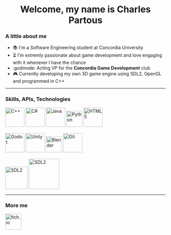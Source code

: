 <!--
https://discord.gg/fRzAuRhqrD
**wokidoo/wokidoo** is a ✨ _special_ ✨ repository because its `README.md` (this file) appears on your GitHub profile.
Here are some ideas to get you started:
- 🔭 I’m currently working on ...
- 🌱 I’m currently learning ...
- 👯 I’m looking to collaborate on ...
- 🤔 I’m looking for help with ...
- 💬 Ask me about ...
- 📫 How to reach me: ...
- 😄 Pronouns: ...
- ⚡ Fun fact: ...
-->
<!DOCTYPE html>

<h1 align="center" title="Thanks for coming!">
  Welcome, my name is Charles Partous
</h1>

### A little about me

- 📚 I'm a Software Engineering student at Concordia University<br>
- ⏳ I'm extremly passionate about game development and love engaging with it whenever I have the chance<br>
- :godmode: Acting VP for the __Concordia Game Development__ club<br>
- 🎮 Currently developing my own 3D game engine using SDL2, OpenGL and programmed in C++<br>

---
  ### Skills, APIs, Technologies
<p align="left">
  <a href="https://learn.microsoft.com/en-us/cpp/?view=msvc-170" target="_blank" rel="noreferrer" title="C++"><img src="https://raw.githubusercontent.com/danielcranney/readme-generator/main/public/icons/skills/cplusplus-colored.svg" width="60" height="auto" alt="C++"></a>
  <a href="https://docs.microsoft.com/en-us/dotnet/csharp/" target="_blank" rel="noreferrer" title="C#"><img src="https://raw.githubusercontent.com/danielcranney/readme-generator/main/public/icons/skills/csharp-colored.svg" width="60" height="auto" alt="C#" /></a>
  <a href="https://www.oracle.com/java/" target="_blank" rel="noreferrer" title="Java"><img src="https://raw.githubusercontent.com/danielcranney/readme-generator/main/public/icons/skills/java-colored.svg" width="60" height="auto" alt="Java" /></a>
  <a href="https://www.python.org/" target="_blank" rel="noreferrer" title="Python"><img src="https://s3.dualstack.us-east-2.amazonaws.com/pythondotorg-assets/media/files/python-logo-only.svg" width="50" height="auto" alt="Python" /></a>
  <a href="https://developer.mozilla.org/en-US/docs/Glossary/HTML5" target="_blank" rel="noreferrer"title="HTML5"><img src="https://raw.githubusercontent.com/danielcranney/readme-generator/main/public/icons/skills/html5-colored.svg" width="60" height="auto" alt="HTML5" /></a>
  <br><br>
  <a href="https://godotengine.org/" target="_blank" rel="noreferrer" title="Godot"><img src="https://godotengine.org/assets/press/icon_color.png" width="60" height="auto" alt="Godot" /></a>
  <a href="https://unity.com/" target="_blank" rel="noreferrer" title="Unity"><img src="https://cdn.sanity.io/images/fuvbjjlp/production/5f7464b6dd8019b8c97924bc719cb7f064705a65-91x100.png" width="60" height="auto" alt="Unity" /></a>
  <a href="https://www.blender.org/" target="_blank" rel="noreferrer" title="Blender"><img src="https://download.blender.org/branding/community/blender_community_badge_white.svg" width="50" height="auto" alt="Blender" /></a>
  <a href="https://git-scm.com/" target="_blank" rel="noreferrer" title="Git"><img src="https://raw.githubusercontent.com/danielcranney/readme-generator/main/public/icons/skills/git-colored.svg" width="60" height="auto" alt="Git" /></a>
  <br><br>
  <a href="https://www.libsdl.org/" target="_blank" rel="noreferrer" title="SDL2"><img src="https://www.libsdl.org/media/SDL_logo.png" width="70" height="auto" alt="SDL2" /></a>
  <a href="https://www.opengl.org/" target="_blank" rel="noreferrer" title="openGL"><img src="https://upload.wikimedia.org/wikipedia/commons/thumb/e/e9/Opengl-logo.svg/120px-Opengl-logo.svg.png?20230524144527" width="95" height="auto" alt="SDL2" /></a>
</p>

---
### More me
<p class="ex1" align="left">
  <a href="https://wokidoo.itch.io/" target="_blank" rel="noreferrer" title="Itch.io">
    <img src="https://static.itch.io/images/app-icon.svg" width="50" height="auto" alt="Itch.io">
  </a>
</p>

